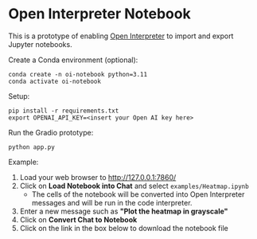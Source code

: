 # Open Interpreter Notebook
This is a prototype of enabling [Open Interpreter](https://github.com/KillianLucas/open-interpreter/) to import and export Jupyter notebooks.

Create a Conda environment (optional):
```
conda create -n oi-notebook python=3.11
conda activate oi-notebook
```

Setup:
```
pip install -r requirements.txt
export OPENAI_API_KEY=<insert your Open AI key here>
```

Run the Gradio prototype:
```
python app.py
```

Example:

1. Load your web browser to http://127.0.0.1:7860/
2. Click on **Load Notebook into Chat** and select `examples/Heatmap.ipynb`
   * The cells of the notebook will be converted into Open Interpreter messages and will be run in the code interpreter.
3. Enter a new message such as **"Plot the heatmap in grayscale"**
4. Click on **Convert Chat to Notebook**
5. Click on the link in the box below to download the notebook file
   
